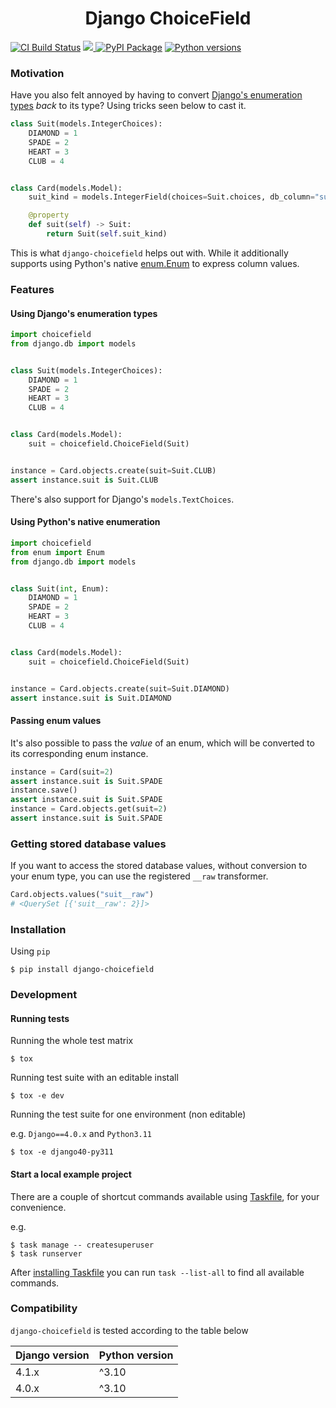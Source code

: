 <h1 align=center>Django ChoiceField</h1>

<p align=left>
    <a href=https://github.com/flaeppe/django-choicefield/actions?query=workflow%3ACI+branch%3Amain><img src=https://github.com/flaeppe/django-choicefield/workflows/CI/badge.svg alt="CI Build Status"></a>
    <a href="https://codecov.io/gh/flaeppe/django-choicefield" > <img src="https://codecov.io/gh/flaeppe/django-choicefield/branch/main/graph/badge.svg?token=SV7YKU958R"/> </a>
    <a href=https://pypi.org/project/django-choicefield/><img src=https://img.shields.io/pypi/v/django-choicefield.svg?color=informational&label=PyPI alt="PyPI Package"></a>
    <a href=https://pypi.org/project/django-choicefield/><img src=https://img.shields.io/pypi/pyversions/django-choicefield.svg?color=informational&label=Python alt="Python versions"></a>
</p>

### Motivation

Have you also felt annoyed by having to convert
[Django's enumeration types](https://docs.djangoproject.com/en/dev/ref/models/fields/#enumeration-types)
_back_ to its type? Using tricks seen below to cast it.

```python
class Suit(models.IntegerChoices):
    DIAMOND = 1
    SPADE = 2
    HEART = 3
    CLUB = 4


class Card(models.Model):
    suit_kind = models.IntegerField(choices=Suit.choices, db_column="suit")

    @property
    def suit(self) -> Suit:
        return Suit(self.suit_kind)
```

This is what `django-choicefield` helps out with. While it additionally supports using
Python's native [enum.Enum](https://docs.python.org/3/library/enum.html) to express
column values.

### Features

#### Using Django's enumeration types

```python
import choicefield
from django.db import models


class Suit(models.IntegerChoices):
    DIAMOND = 1
    SPADE = 2
    HEART = 3
    CLUB = 4


class Card(models.Model):
    suit = choicefield.ChoiceField(Suit)


instance = Card.objects.create(suit=Suit.CLUB)
assert instance.suit is Suit.CLUB
```

There's also support for Django's `models.TextChoices`.

#### Using Python's native enumeration

```python
import choicefield
from enum import Enum
from django.db import models


class Suit(int, Enum):
    DIAMOND = 1
    SPADE = 2
    HEART = 3
    CLUB = 4


class Card(models.Model):
    suit = choicefield.ChoiceField(Suit)


instance = Card.objects.create(suit=Suit.DIAMOND)
assert instance.suit is Suit.DIAMOND
```

#### Passing enum values

It's also possible to pass the _value_ of an enum, which will be converted to its
corresponding enum instance.

```python
instance = Card(suit=2)
assert instance.suit is Suit.SPADE
instance.save()
assert instance.suit is Suit.SPADE
instance = Card.objects.get(suit=2)
assert instance.suit is Suit.SPADE
```

### Getting stored database values

If you want to access the stored database values, without conversion to your enum type,
you can use the registered `__raw` transformer.

```python
Card.objects.values("suit__raw")
# <QuerySet [{'suit__raw': 2}]>
```

### Installation

Using `pip`

```console
$ pip install django-choicefield
```

### Development

#### Running tests

Running the whole test matrix

```console
$ tox
```

Running test suite with an editable install

```console
$ tox -e dev
```

Running the test suite for one environment (non editable)

e.g. `Django==4.0.x` and `Python3.11`

```console
$ tox -e django40-py311
```

#### Start a local example project

There are a couple of shortcut commands available using
[Taskfile](https://taskfile.dev/), for your convenience.

e.g.

```console
$ task manage -- createsuperuser
$ task runserver
```

After [installing Taskfile](https://taskfile.dev/installation/) you can run
`task --list-all` to find all available commands.

### Compatibility

`django-choicefield` is tested according to the table below

| Django version | Python version |
| -------------- | -------------- |
| 4.1.x          | ^3.10          |
| 4.0.x          | ^3.10          |
